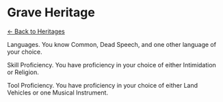 # Grave Heritage

[<- Back to Heritages](./index.md)



Languages. You know Common, Dead Speech, and one other language of your choice.

Skill Proficiency. You have proficiency in your choice of either Intimidation or Religion.

Tool Proficiency. You have proficiency in your choice of either Land Vehicles or one Musical Instrument.
